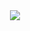 <div align=center><img src="https://github.com/cancerts/study-blockchain-referrence/raw/master/books/商业区块链：开启加密经济新时代/Shang Ye Qu Kuai Lian _Kai Qi Jia Mi Jing Ji Xin Shi Dai/Shang Ye Qu Kuai Lian _Kai Qi Jia Mi Jing Ji Xin Shi Dai - Wei Lian _Mu Jia Ya.jpg" /></div>